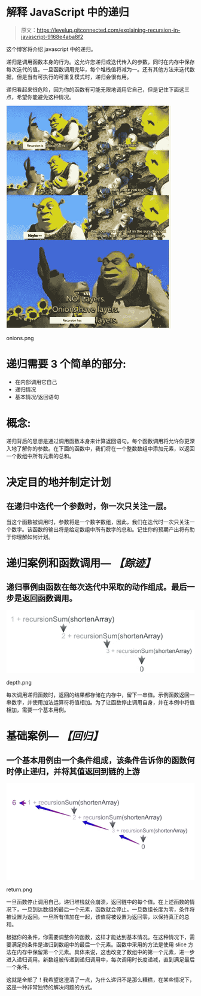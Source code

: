 # 解释 JavaScript 中的递归

> 原文：<https://levelup.gitconnected.com/explaining-recursion-in-javascript-9168e4aba8f2>

这个博客将介绍 javascript 中的递归。

递归是调用函数本身的行为。这允许您递归或迭代传入的参数，同时在内存中保存每次迭代的值。一旦函数调用完毕，每个堆栈值将减为一。还有其他方法来迭代数据，但是当有可执行的可重复模式时，递归会很有用。

递归看起来很危险，因为你的函数有可能无限地调用它自己，但是记住下面这三点，希望你能避免这种情况。

![](img/ec260db0c00c197ff3fb4d70ed84128d.png)

onions.png

# 递归需要 3 个简单的部分:

*   在内部调用它自己
*   递归情况
*   基本情况/返回语句

# 概念:

递归背后的思想是通过调用函数本身来计算返回语句。每个函数调用将允许你更深入地了解你的参数。在下面的函数中，我们将在一个整数数组中添加元素，以返回一个数组中所有元素的总和。

# **决定目的地并制定计划**

## **在递归中迭代一个参数时，你一次只关注一层。**

当这个函数被调用时，参数将是一个数字数组，因此，我们在迭代时一次只关注一个数字。该函数的输出将是给定数组中所有数字的总和。记住你的预期产出将有助于你理解如何计划。

# **递归案例和函数调用— *【踪迹】***

## 递归事例由函数在每次迭代中采取的动作组成。最后一步是返回函数调用。

![](img/12fbeb63ed8c45a462f15be50c3ef728.png)

depth.png

每次调用递归函数时，返回的结果都存储在内存中，留下一串值。示例函数返回一串数字，并使用加法运算符将值相加。为了让函数停止调用自身，并在本例中将值相加，需要一个基本用例。

# **基础案例— *【回归】***

## **一个基本用例由一个条件组成，该条件告诉你的函数何时停止递归，并将其值返回到链的上游**

![](img/67fb2d8ffc68ffe62dd4f5028a713460.png)

return.png

一旦函数停止调用自己，递归堆栈就会崩溃，返回链中的每个值。在上述函数的情况下，一旦到达数组的最后一个元素，函数就会停止。一旦数组长度为零，条件将被设置为返回。一旦所有值加在一起，该值将被设置为返回零，以保持真正的总和。

根据你的条件，你需要调整你的函数，这样才能达到基本情况。在这种情况下，需要满足的条件是递归到数组中的最后一个元素。函数中采用的方法是使用 slice 方法在内存中保留第一个元素。具体来说，这也改变了数组中的第一个元素，进一步进入递归调用。新数组被传递到递归调用中，每次调用时长度递减，直到满足最后一个条件。

这就是全部了！我希望这澄清了一点，为什么递归不是那么糟糕，在某些情况下，这是一种非常独特的解决问题的方式。